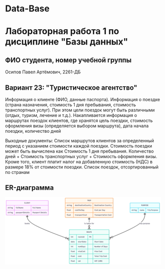 # Data-Base 
# Лабораторная работа 1 по дисциплине "Базы данных"
## ФИО студента, номер учебной группы
Осипов Павел Артёмович, 2261-ДБ
## Вариант 23: "Туристическое агентство"
Информация о клиенте (ФИО, данные паспорта). Информация о поездке (страна назначения, стоимость 1 дня пребывания, стоимость транспортных услуг).
При этом цели поездок могут быть различными (отдых, туризм, лечение и т.д.).
Накапливается информация о маршрутах поездок клиентов, где хранятся цель поездки, стоимость оформления визы (определяется выбором маршрута), дата начала поездки, количество дней 

Выходные документы:
Список маршрутов клиентов за определенный период с указанием стоимости каждой поездки.
Стоимость поездки может быть вычислена как Стоимость 1 дня пребывания. Количество дней + Стоимость транспортных услуг + Стоимость оформления визы.
Кроме того, клиент платит налог на добавленную стоимость (НДС) в размере 18% от стоимости поездки.
Список поездок, отсортированный по странам

## ER-диаграмма
![ER диаграмма](https://github.com/dodgetill/Data-Base/blob/main/Untitled%20diagram%20_%20Mermaid%20Chart-2025-10-07-042402.png)
